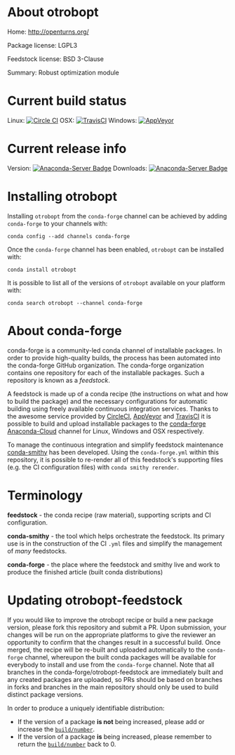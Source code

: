 About otrobopt
==============

Home: http://openturns.org/

Package license: LGPL3

Feedstock license: BSD 3-Clause

Summary: Robust optimization module



Current build status
====================

Linux: [![Circle CI](https://circleci.com/gh/conda-forge/otrobopt-feedstock.svg?style=shield)](https://circleci.com/gh/conda-forge/otrobopt-feedstock)
OSX: [![TravisCI](https://travis-ci.org/conda-forge/otrobopt-feedstock.svg?branch=master)](https://travis-ci.org/conda-forge/otrobopt-feedstock)
Windows: [![AppVeyor](https://ci.appveyor.com/api/projects/status/github/conda-forge/otrobopt-feedstock?svg=True)](https://ci.appveyor.com/project/conda-forge/otrobopt-feedstock/branch/master)

Current release info
====================
Version: [![Anaconda-Server Badge](https://anaconda.org/conda-forge/otrobopt/badges/version.svg)](https://anaconda.org/conda-forge/otrobopt)
Downloads: [![Anaconda-Server Badge](https://anaconda.org/conda-forge/otrobopt/badges/downloads.svg)](https://anaconda.org/conda-forge/otrobopt)

Installing otrobopt
===================

Installing `otrobopt` from the `conda-forge` channel can be achieved by adding `conda-forge` to your channels with:

```
conda config --add channels conda-forge
```

Once the `conda-forge` channel has been enabled, `otrobopt` can be installed with:

```
conda install otrobopt
```

It is possible to list all of the versions of `otrobopt` available on your platform with:

```
conda search otrobopt --channel conda-forge
```


About conda-forge
=================

conda-forge is a community-led conda channel of installable packages.
In order to provide high-quality builds, the process has been automated into the
conda-forge GitHub organization. The conda-forge organization contains one repository
for each of the installable packages. Such a repository is known as a *feedstock*.

A feedstock is made up of a conda recipe (the instructions on what and how to build
the package) and the necessary configurations for automatic building using freely
available continuous integration services. Thanks to the awesome service provided by
[CircleCI](https://circleci.com/), [AppVeyor](http://www.appveyor.com/)
and [TravisCI](https://travis-ci.org/) it is possible to build and upload installable
packages to the [conda-forge](https://anaconda.org/conda-forge)
[Anaconda-Cloud](http://docs.anaconda.org/) channel for Linux, Windows and OSX respectively.

To manage the continuous integration and simplify feedstock maintenance
[conda-smithy](http://github.com/conda-forge/conda-smithy) has been developed.
Using the ``conda-forge.yml`` within this repository, it is possible to re-render all of
this feedstock's supporting files (e.g. the CI configuration files) with ``conda smithy rerender``.


Terminology
===========

**feedstock** - the conda recipe (raw material), supporting scripts and CI configuration.

**conda-smithy** - the tool which helps orchestrate the feedstock.
                   Its primary use is in the construction of the CI ``.yml`` files
                   and simplify the management of *many* feedstocks.

**conda-forge** - the place where the feedstock and smithy live and work to
                  produce the finished article (built conda distributions)


Updating otrobopt-feedstock
===========================

If you would like to improve the otrobopt recipe or build a new
package version, please fork this repository and submit a PR. Upon submission,
your changes will be run on the appropriate platforms to give the reviewer an
opportunity to confirm that the changes result in a successful build. Once
merged, the recipe will be re-built and uploaded automatically to the
`conda-forge` channel, whereupon the built conda packages will be available for
everybody to install and use from the `conda-forge` channel.
Note that all branches in the conda-forge/otrobopt-feedstock are
immediately built and any created packages are uploaded, so PRs should be based
on branches in forks and branches in the main repository should only be used to
build distinct package versions.

In order to produce a uniquely identifiable distribution:
 * If the version of a package **is not** being increased, please add or increase
   the [``build/number``](http://conda.pydata.org/docs/building/meta-yaml.html#build-number-and-string).
 * If the version of a package **is** being increased, please remember to return
   the [``build/number``](http://conda.pydata.org/docs/building/meta-yaml.html#build-number-and-string)
   back to 0.
